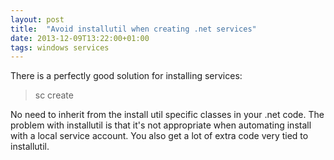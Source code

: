```yaml
---
layout: post
title:  "Avoid installutil when creating .net services"
date: 2013-12-09T13:22:00+01:00
tags: windows services 
---
```


There is a perfectly good solution for installing services:<br><blockquote class="tr_bq">
sc create</blockquote>
No need to inherit from the install util specific classes in your .net code. The problem with installutil is that it's not appropriate when automating install with a local service account. You also get a lot of extra code very tied to installutil.
<div style="clear: both;"></div>